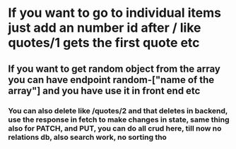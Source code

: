 # If you want to go to individual items just add an number id after / like quotes/1 gets the first quote etc

## If you want to get random object from the array you can have endpoint random-["name of the array"] and you have use it in front end etc

### You can also delete like /quotes/2 and that deletes in backend, use the response in fetch to make changes in state, same thing also for PATCH, and PUT, you can do all crud here, till now no relations db, also search work, no sorting tho
